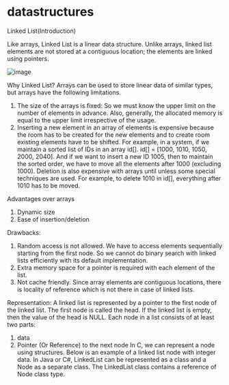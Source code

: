 # datastructures

Linked List(Introduction)


Like arrays, Linked List is a linear data structure. Unlike arrays, linked list elements are not stored at a contiguous location; the elements are linked using pointers.

![image](https://user-images.githubusercontent.com/87866891/126898860-80d37538-183a-4a73-bea9-bd099454244d.png)

Why Linked List? 
Arrays can be used to store linear data of similar types, but arrays have the following limitations. 
1) The size of the arrays is fixed: So we must know the upper limit on the number of elements in advance. Also, generally, the allocated memory is equal to the upper limit irrespective of the usage. 
2) Inserting a new element in an array of elements is expensive because the room has to be created for the new elements and to create room existing elements have to be shifted. 
For example, in a system, if we maintain a sorted list of IDs in an array id[]. 
id[] = [1000, 1010, 1050, 2000, 2040]. 
And if we want to insert a new ID 1005, then to maintain the sorted order, we have to move all the elements after 1000 (excluding 1000). 
Deletion is also expensive with arrays until unless some special techniques are used. For example, to delete 1010 in id[], everything after 1010 has to be moved.

Advantages over arrays 
1) Dynamic size 
2) Ease of insertion/deletion

Drawbacks: 
1) Random access is not allowed. We have to access elements sequentially starting from the first node. So we cannot do binary search with linked lists efficiently with its default implementation.
2) Extra memory space for a pointer is required with each element of the list. 
3) Not cache friendly. Since array elements are contiguous locations, there is locality of reference which is not there in case of linked lists.


Representation: 
A linked list is represented by a pointer to the first node of the linked list. The first node is called the head. If the linked list is empty, then the value of the head is NULL. 
Each node in a list consists of at least two parts: 
1) data 
2) Pointer (Or Reference) to the next node 
In C, we can represent a node using structures. Below is an example of a linked list node with integer data. 
In Java or C#, LinkedList can be represented as a class and a Node as a separate class. The LinkedList class contains a reference of Node class type. 
